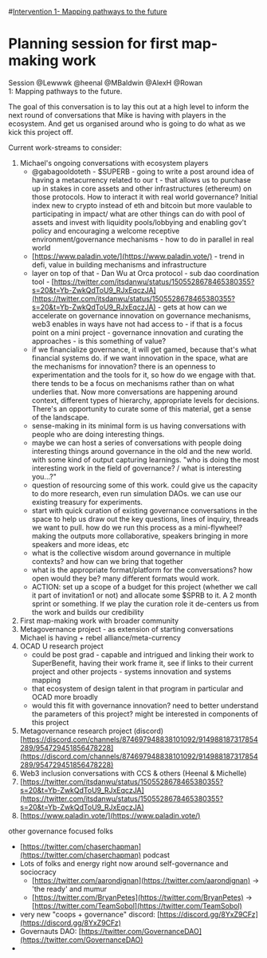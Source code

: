 #[Intervention 1- Mapping pathways to the future](Intervention%201-%20Mapping%20pathways%20to%20the%20future) 
# Planning session for first map-making work



Session @Lewwwk @heenal @MBaldwin @AlexH @Rowan   
1: Mapping pathways to the future. 

The goal of this conversation is to lay this out at a high level to inform the next round of conversations that Mike is having with players in the ecosystem. And get us organised around who is going to do what as we kick this project off.

Current work-streams to consider:
1. Michael's ongoing conversations with ecosystem players
	- @gabagooldoteth - $SUPERB - going to write a post around idea of having a metacurrency related to our t - that allows us to purchase up in stakes in core assets and other infrastructures (ethereum) on those protocols. How to interact it with real world governance? Initial index new to crypto instead of eth and bitcoin but more vaulable to participating in impact/ what are other things can do with pool of assets and invest with liquidity pools/lobbying and enabling gov't policy and encouraging a welcome receptive environment/governance mechanisms  - how to do in parallel in real world
	- [https://www.paladin.vote/](https://www.paladin.vote/)  - trend in defi, value in building mechanisms and infrastructure
	- layer on top of that - Dan Wu at Orca protocol - sub dao coordination tool  - [https://twitter.com/itsdanwu/status/1505528678465380355?s=20&t=Yb-ZwkQdToU9_RJxEqczJA](https://twitter.com/itsdanwu/status/1505528678465380355?s=20&t=Yb-ZwkQdToU9_RJxEqczJA)  - gets at how can we accelerate on governance innovation on governance mechanisms, web3 enables in ways have not had access to - if that is a focus point on a mini project - governance innovation and curating the approaches - is this something of value?
	- if we financialize governance, it will get gamed, because that's what financial systems do. if we want innovation in the space, what are the mechanisms for innovation? there is an openness to experimentation and the tools for it, so how do we engage with that. there tends to be a focus on mechanisms rather than on what underlies that. Now more conversations are happening around context, different types of hierarchy, appropriate levels for decisions. There's an opportunity to curate some of this material, get a sense of the landscape.
	- sense-making in its minimal form is us having conversations with people who are doing interesting things.
	- maybe we can host a series of conversations with people doing interesting things around governance in the old and the new world. with some kind of output capturing learnings. "who is doing the most interesting work in the field of governance? /  what is interesting you...?"
	- question of resourcing some of this work. could give us the capacity to do more research, even run simulation DAOs. we can use our existing treasury for experiments.
	- start with quick curation of existing governance conversations in the space to help us draw out the key questions, lines of inquiry, threads we want to pull. how do we run this process as a mini-flywheel? making the outputs more collaborative, speakers bringing in more speakers and more ideas, etc
	- what is the collective wisdom around governance in multiple contexts? and how can we bring that together
	- what is the appropriate format/platform for the conversations? how open would they be? many different formats would work.
	- ACTION: set up a scope of a budget for this project (whether we call it part of invitation1 or not) and allocate some $SPRB to it. A 2 month sprint or something. If we play the curation role it de-centers us from the work and builds our credibility
2. First map-making work with broader community
3. Metagovernance project - as extension of starting conversations Michael is having + rebel alliance/meta-currency 
4. OCAD U research project
	- could be post grad - capable and intrigued and linking their work to SuperBenefit, having their work frame it, see if links to their current project and other projects - systems innovation and systems mapping
	- that ecosystem of design talent in that program in particular and OCAD more broadly
	- would this fit with governance innovation? need to better understand the parameters of this project? might be interested in components of this project 
5. Metagovernance research project (discord) [https://discord.com/channels/874697948838101092/914988187317854289/954729451856478228](https://discord.com/channels/874697948838101092/914988187317854289/954729451856478228) 
6. Web3 inclusion conversations with CCS & others (Heenal & Michelle)
7. [https://twitter.com/itsdanwu/status/1505528678465380355?s=20&t=Yb-ZwkQdToU9_RJxEqczJA](https://twitter.com/itsdanwu/status/1505528678465380355?s=20&t=Yb-ZwkQdToU9_RJxEqczJA) 
8. [https://www.paladin.vote/](https://www.paladin.vote/) 


other governance focused folks
- [https://twitter.com/chaserchapman](https://twitter.com/chaserchapman)  podcast
- Lots of folks and energy right now around self-governance and sociocracy
	- [https://twitter.com/aarondignan](https://twitter.com/aarondignan) -> 'the ready' and mumur
	- [https://twitter.com/BryanPetes](https://twitter.com/BryanPetes) -> [https://twitter.com/TeamSobol](https://twitter.com/TeamSobol) 
- very new "coops + governance" discord: [https://discord.gg/8YxZ9CFz](https://discord.gg/8YxZ9CFz) 
- Governauts DAO: [https://twitter.com/GovernanceDAO](https://twitter.com/GovernanceDAO) 
- 

